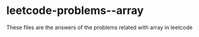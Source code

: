 # leetcode-problems--array
These files are the answers of the problems related with array in leetcode
